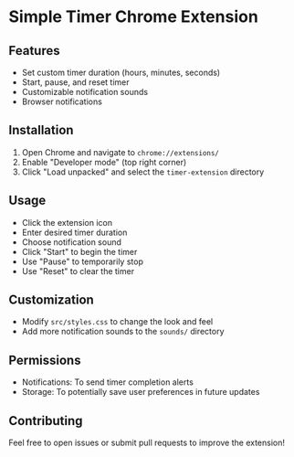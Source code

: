 # Simple Timer Chrome Extension

## Features
- Set custom timer duration (hours, minutes, seconds)
- Start, pause, and reset timer
- Customizable notification sounds
- Browser notifications

## Installation
1. Open Chrome and navigate to `chrome://extensions/`
2. Enable "Developer mode" (top right corner)
3. Click "Load unpacked" and select the `timer-extension` directory

## Usage
- Click the extension icon
- Enter desired timer duration
- Choose notification sound
- Click "Start" to begin the timer
- Use "Pause" to temporarily stop
- Use "Reset" to clear the timer

## Customization
- Modify `src/styles.css` to change the look and feel
- Add more notification sounds to the `sounds/` directory

## Permissions
- Notifications: To send timer completion alerts
- Storage: To potentially save user preferences in future updates

## Contributing
Feel free to open issues or submit pull requests to improve the extension!
